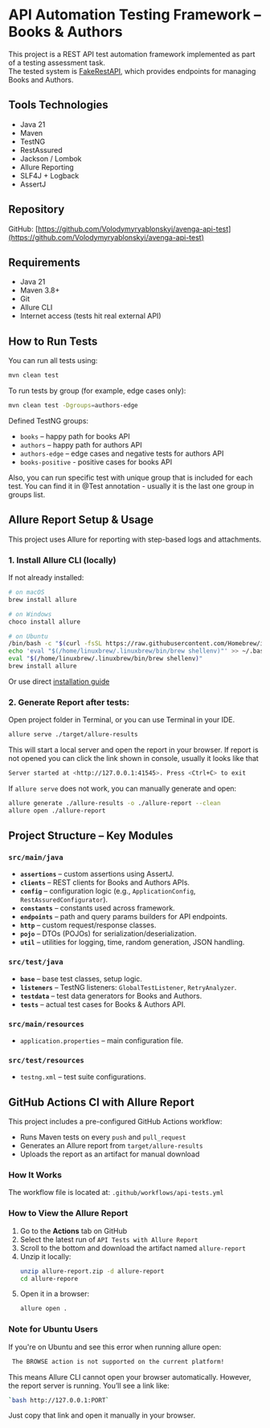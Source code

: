 # API Automation Testing Framework – Books & Authors

This project is a REST API test automation framework implemented as part of a testing assessment task.  
The tested system is [FakeRestAPI](https://fakerestapi.azurewebsites.net/index.html), 
which provides endpoints for managing Books and Authors.

## Tools Technologies

- Java 21
- Maven
- TestNG
- RestAssured
- Jackson / Lombok
- Allure Reporting
- SLF4J + Logback
- AssertJ 

## Repository

GitHub: [https://github.com/Volodymyryablonskyi/avenga-api-test](https://github.com/Volodymyryablonskyi/avenga-api-test)

## Requirements

- Java 21 
- Maven 3.8+ 
- Git
- Allure CLI 
- Internet access (tests hit real external API)

## How to Run Tests

You can run all tests using:

```bash
mvn clean test
```

To run tests by group (for example, edge cases only):

```bash
mvn clean test -Dgroups=authors-edge
```

Defined TestNG groups:
- `books` – happy path for books API
- `authors` – happy path for authors API
- `authors-edge` – edge cases and negative tests for authors API
- `books-positive` - positive cases for books API

Also, you can run specific test with unique group that is included for each test. 
You can find it in @Test annotation - usually it is the last one group in groups list.

## Allure Report Setup & Usage

This project uses Allure for reporting with step-based logs and attachments.

### 1. Install Allure CLI (locally)

If not already installed:

```bash
# on macOS
brew install allure     

# on Windows
choco install allure    

# on Ubuntu
/bin/bash -c "$(curl -fsSL https://raw.githubusercontent.com/Homebrew/install/HEAD/install.sh)"
echo 'eval "$(/home/linuxbrew/.linuxbrew/bin/brew shellenv)"' >> ~/.bashrc
eval "$(/home/linuxbrew/.linuxbrew/bin/brew shellenv)"
brew install allure
```

Or use direct [installation guide](https://docs.qameta.io/allure/#_installing_a_commandline)

### 2. Generate Report after tests:

Open project folder in Terminal, or you can use Terminal in your IDE.

```bash
allure serve ./target/allure-results
```
This will start a local server and open the report in your browser.
If report is not opened you can click the link shown in console,
usually it looks like that
```bash
Server started at <http://127.0.0.1:41545>. Press <Ctrl+C> to exit
```

If `allure serve` does not work, you can manually generate and open:

```bash
allure generate ./allure-results -o ./allure-report --clean
allure open ./allure-report
```

## Project Structure – Key Modules

### `src/main/java`
- **`assertions`** – custom assertions using AssertJ.
- **`clients`** – REST clients for Books and Authors APIs.
- **`config`** – configuration logic (e.g., `ApplicationConfig`, `RestAssuredConfigurator`).
- **`constants`** – constants used across framework.
- **`endpoints`** – path and query params builders for API endpoints.
- **`http`** – custom request/response classes.
- **`pojo`** – DTOs (POJOs) for serialization/deserialization.
- **`util`** – utilities for logging, time, random generation, JSON handling.

### `src/test/java`
- **`base`** – base test classes, setup logic.
- **`listeners`** – TestNG listeners: `GlobalTestListener`, `RetryAnalyzer`.
- **`testdata`** – test data generators for Books and Authors.
- **`tests`** – actual test cases for Books & Authors API.

### `src/main/resources`
- `application.properties` – main configuration file.

### `src/test/resources`
- `testng.xml` – test suite configurations.

## GitHub Actions CI with Allure Report

This project includes a pre-configured GitHub Actions workflow:

- Runs Maven tests on every `push` and `pull_request`
- Generates an Allure report from `target/allure-results`
- Uploads the report as an artifact for manual download

### How It Works

The workflow file is located at: `.github/workflows/api-tests.yml`

### How to View the Allure Report
1. Go to the **Actions** tab on GitHub
2. Select the latest run of `API Tests with Allure Report`
3. Scroll to the bottom and download the artifact named `allure-report`
4. Unzip it locally:
   ```bash
   unzip allure-report.zip -d allure-report
   cd allure-reporе
   ```
5. Open it in a browser:
   ```bash
   allure open .
    ```
### Note for Ubuntu Users
If you're on Ubuntu and see this error when running allure open:
 ```bash
  The BROWSE action is not supported on the current platform!
```
This means Allure CLI cannot open your browser automatically.
However, the report server is running. You’ll see a link like: 
 ```bash
`bash http://127.0.0.1:PORT`
```
Just copy that link and open it manually in your browser.